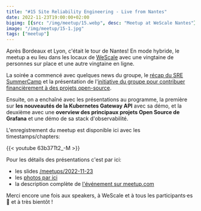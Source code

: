 ```yaml
---
title: "#15 Site Reliability Engineering - Live from Nantes"
date: 2022-11-23T19:00:00+02:00
bigimg: [{src: "/img/meetup/15.webp", desc: "Meetup at WeScale Nantes"}]
image: "/img/meetup/15-1.jpg"
tags: ["meetup"]
---
```


Après Bordeaux et Lyon, c'était le tour de Nantes! En mode hybride, le meetup a
eu lieu dans les locaux de [WeScale][wescale] avec une vingtaine de personnes
sur place et une autre vingtaine en ligne. 

La soirée a commencé avec quelques news du groupe, le [récap du SRE
SummerCamp][summercamp] et la présentation de l'[initiative du groupe pour
contribuer financièrement à des projets open-source][open-source-sponsoring].

Ensuite, on a enchaîné avec les présentations au programme, la première sur **les
nouveautés de la Kubernetes Gateway API** avec sa démo, et la deuxième avec une
**overview des principaux projets Open Source de Grafana** et une démo de sa stack
d'observabilité.

<!--more-->

L'enregistrement du meetup est disponible ici avec les timestamps/chapters:

{{< youtube 63b37Tt2_-M >}}

Pour les détails des présentations c'est par ici:

* les slides [/meetups/2022-11-23][meetup-assets]
* les [photos par ici][meetup-photos]
* la description complète de [l'événement sur meetup.com][meetup-detail]

Merci encore une fois aux speakers, à WeScale et à tous les participants·es 🙏 et à très bientôt !


[wescale]: https://www.wescale.fr/
[summercamp]: https://sre-france.github.io/post/2022-09-05-summercamp-2022/
[open-source-sponsoring]: https://sre-france.github.io/post/2022-11-08-sponsor/
[meetup-assets]: https://github.com/sre-france/meetups/tree/main/meetups/2022-11-23/
[meetup-detail]: https://www.meetup.com/site-reliability-engineering-france/events/289355393/
[meetup-photos]: https://www.meetup.com/site-reliability-engineering-france/photos/33020477/
